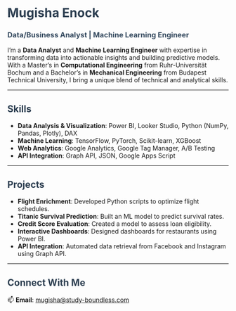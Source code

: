 # <span style="color: #2c3e50;">**Mugisha Enock**</span>  
### <span style="color: #34495e;">Data/Business Analyst | Machine Learning Engineer</span>  

I’m a **Data Analyst** and **Machine Learning Engineer** with expertise in transforming data into actionable insights and building predictive models. With a Master’s in **Computational Engineering** from Ruhr-Universität Bochum and a Bachelor’s in **Mechanical Engineering** from Budapest Technical University, I bring a unique blend of technical and analytical skills.  

---

## <span style="color: #2c3e50;">**Skills**</span>  
- **Data Analysis & Visualization**: Power BI, Looker Studio, Python (NumPy, Pandas, Plotly), DAX  
- **Machine Learning**: TensorFlow, PyTorch, Scikit-learn, XGBoost  
- **Web Analytics**: Google Analytics, Google Tag Manager, A/B Testing  
- **API Integration**: Graph API, JSON, Google Apps Script  

---

## <span style="color: #2c3e50;">**Projects**</span>  
- **Flight Enrichment**: Developed Python scripts to optimize flight schedules.  
- **Titanic Survival Prediction**: Built an ML model to predict survival rates.  
- **Credit Score Evaluation**: Created a model to assess loan eligibility.  
- **Interactive Dashboards**: Designed dashboards for restaurants using Power BI.  
- **API Integration**: Automated data retrieval from Facebook and Instagram using Graph API.  

---

## <span style="color: #2c3e50;">**Connect With Me**</span>  
📫 **Email**: mugisha@study-boundless.com  

